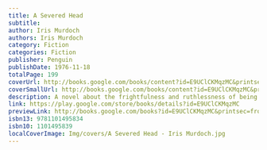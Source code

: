 ```yaml
---
title: A Severed Head
subtitle: 
author: Iris Murdoch
authors: Iris Murdoch
category: Fiction
categories: Fiction
publisher: Penguin
publishDate: 1976-11-18
totalPage: 199
coverUrl: http://books.google.com/books/content?id=E9UClCKMqzMC&printsec=frontcover&img=1&zoom=1&edge=curl&source=gbs_api
coverSmallUrl: http://books.google.com/books/content?id=E9UClCKMqzMC&printsec=frontcover&img=1&zoom=5&edge=curl&source=gbs_api
description: A novel about the frightfulness and ruthlessness of being in love, from the author of the Booker Prize-winning novel The Sea, The Sea Martin Lynch-Gibson believes he can possess both a beautiful wife and a delightful lover. But when his wife, Antonia, suddenly leaves him for her psychoanalyst, Martin is plunged into an intensive emotional reeducation. He attempts to behave beautifully and sensibly. Then he meets a woman whose demonic splendor at first repels him and later arouses a consuming and monstrous passion. As his Medusa informs him, “this is nothing to do with happiness.” A Severed Head was adapted for a successful stage production in 1963 and was later made into a film starring Claire Bloom, Lee Remick, Richard Attenborough, and Ian Holm.
link: https://play.google.com/store/books/details?id=E9UClCKMqzMC
previewLink: http://books.google.com/books?id=E9UClCKMqzMC&printsec=frontcover&dq=Murdoch+A+SEvered+HEad&hl=&as_pt=BOOKS&cd=1&source=gbs_api
isbn13: 9781101495834
isbn10: 1101495839
localCoverImage: Img/covers/A Severed Head - Iris Murdoch.jpg
---
```

